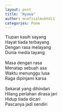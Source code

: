 ```yaml
---
layout: post
title: "Nyawa"
author: mnafisalmukhdi1
categories: Poem
---
```

Tiupan kasih sayang<br>
Hayat tiada terbayang<br>
Dengan rasa melayang<br>
Dunia media tayang<br>
<br>
Masa dengan rasa<br>
Menatap sebuah asa<br>
Waktu menunggu lusa<br>
Raga dipinjami karsa<br>
<br>
Sekarat yang dihindari<br>
Hilang perlahan dirasa jari<br>
Hidup tiada dicari<br>
Pascanya jadi sendiri
